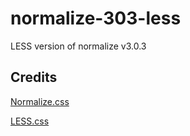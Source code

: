 # normalize-303-less
LESS version of normalize v3.0.3

## Credits
[Normalize.css](https://necolas.github.io/normalize.css/)

[LESS.css](http://lesscss.org/)
